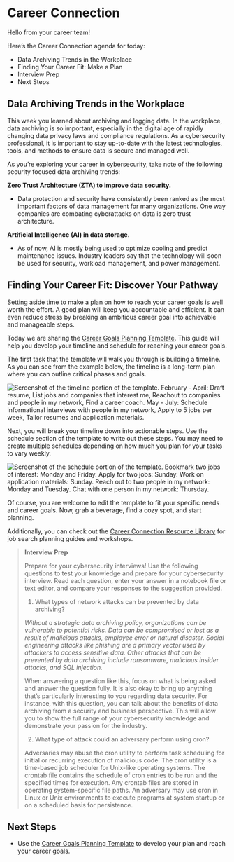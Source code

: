# Career Connection

Hello from your career team! 

Here’s the Career Connection agenda for today:
* Data Archiving Trends in the Workplace
* Finding Your Career Fit: Make a Plan
* Interview Prep
* Next Steps

## Data Archiving Trends in the Workplace

This week you learned about archiving and logging data. In the workplace, data archiving is so important, especially in the digital age of rapidly changing data privacy laws and compliance regulations. As a cybersecurity professional, it is important to stay up-to-date with the latest technologies, tools, and methods to ensure data is secure and managed well. 

As you’re exploring your career in cybersecurity, take note of the following security focused data archiving trends:

**Zero Trust Architecture (ZTA) to improve data security.**

* Data protection and security have consistently been ranked as the most important factors of data management for many organizations. One way companies are combating cyberattacks on data is zero trust architecture.

**Artificial Intelligence (AI) in data storage.**

* As of now, AI is mostly being used to optimize cooling and predict maintenance issues. Industry leaders say that the technology will soon be used for security, workload management, and power management.


## Finding Your Career Fit: Discover Your Pathway

Setting aside time to make a plan on how to reach your career goals is well worth the effort. A good plan will keep you accountable and efficient. It can even reduce stress by breaking an ambitious career goal into achievable and manageable steps.

Today we are sharing the [Career Goals Planning Template](https://docs.google.com/spreadsheets/d/1WI5DvCLbMfIGk4jBuvhYLT2XXcvrYRJ9hQmSCtsFBQ8/edit?usp=sharing). This guide will help you develop your timeline and schedule for reaching your career goals.

The first task that the template will walk you through is building a timeline. As you can see from the example below, the timeline is a long-term plan where you can outline critical phases and goals.

![Screenshot of the timeline portion of the template. February - April: Draft resume, List jobs and companies that interest me, Reachout to companies and people in my network, Find a career coach. May - July: Schedule informational interviews with people in my network, Apply to 5 jobs per week, Tailor resumes and application materials.](https://static.bc-edx.com/career-services/all-vertical-fycf/lesson-05/l5_fycf_image1.png)

Next, you will break your timeline down into actionable steps. Use the schedule section of the template to write out these steps. You may need to create multiple schedules depending on how much you plan for your tasks to vary weekly.

![Screenshot of the schedule portion of the template. Bookmark two jobs of interest: Monday and Friday. Apply for two jobs: Sunday. Work on application materials: Sunday. Reach out to two people in my network: Monday and Tuesday. Chat with one person in my network: Thursday.](https://static.bc-edx.com/career-services/all-vertical-fycf/lesson-05/l5_fycf_image2.png)

Of course, you are welcome to edit the template to fit your specific needs and career goals. Now, grab a beverage, find a cozy spot, and start planning.

Additionally, you can check out the [Career Connection Resource Library](https://docs.google.com/document/d/1xiuZP_ZYMiIopqS0pFWUji58ESASMQUl2CQJphReaGo/edit?usp=sharing) for job search planning guides and workshops. 

> **Interview Prep**
>
> Prepare for your cybersecurity interviews! Use the following questions to test your knowledge and prepare for your cybersecurity interview. Read each question, enter your answer in a notebook file or text editor, and compare your responses to the suggestion provided.
>
> 1. What types of network attacks can be prevented by data archiving?
>
> _Without a strategic data archiving policy, organizations can be vulnerable to potential risks. Data can be compromised or lost as a result of malicious attacks, employee error or natural disaster. Social engineering attacks like phishing are a primary vector used by attackers to access sensitive data. Other attacks that can be prevented by data archiving include ransomware, malicious insider attacks, and SQL injection._
>
> When answering a question like this, focus on what is being asked and answer the question fully. It is also okay to bring up anything that’s particularly interesting to you regarding data security. For instance, with this question, you can talk about the benefits of data archiving from a security and business perspective. This will allow you to show the full range of your cybersecurity knowledge and demonstrate your passion for the industry.
>
> 2. What type of attack could an adversary perform using cron?
> 
> Adversaries may abuse the cron utility to perform task scheduling for initial or recurring execution of malicious code. The cron utility is a time-based job scheduler for Unix-like operating systems. The crontab file contains the schedule of cron entries to be run and the specified times for execution. Any crontab files are stored in operating system-specific file paths. An adversary may use cron in Linux or Unix environments to execute programs at system startup or on a scheduled basis for persistence.
> 

## Next Steps
* Use the [Career Goals Planning Template](https://docs.google.com/spreadsheets/d/1WI5DvCLbMfIGk4jBuvhYLT2XXcvrYRJ9hQmSCtsFBQ8/edit?usp=sharing) to develop your plan and reach your career goals.

